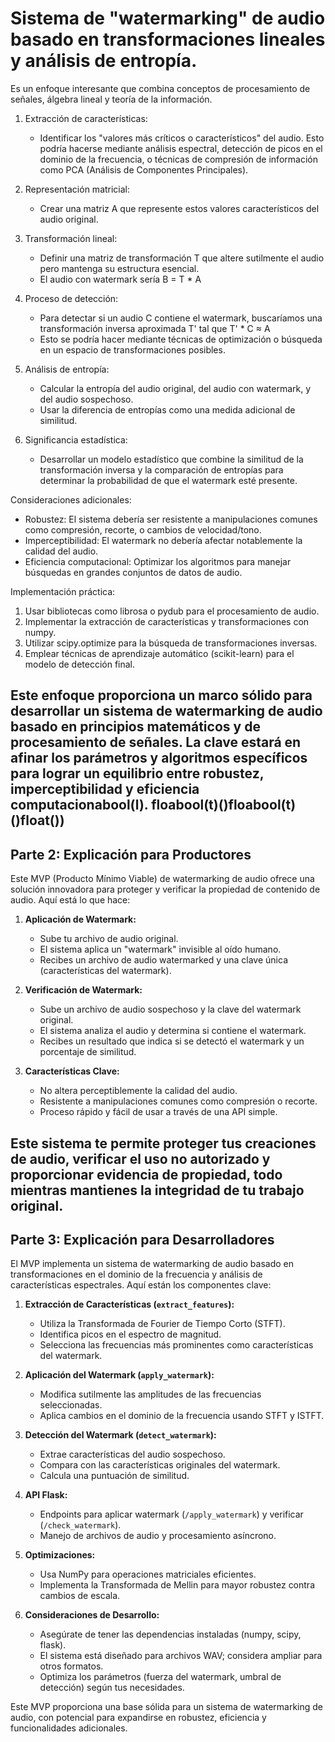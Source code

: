 # Sistema de "watermarking" de audio basado en transformaciones lineales y análisis de entropía. 
Es un enfoque interesante que combina conceptos de procesamiento de señales, álgebra lineal y teoría de la información.

1. Extracción de características:
   - Identificar los "valores más críticos o característicos" del audio. Esto podría hacerse mediante análisis espectral, detección de picos en el dominio de la frecuencia, o técnicas de compresión de información como PCA (Análisis de Componentes Principales).

2. Representación matricial:
   - Crear una matriz A que represente estos valores característicos del audio original.

3. Transformación lineal:
   - Definir una matriz de transformación T que altere sutilmente el audio pero mantenga su estructura esencial.
   - El audio con watermark sería B = T * A

4. Proceso de detección:
   - Para detectar si un audio C contiene el watermark, buscaríamos una transformación inversa aproximada T' tal que T' * C ≈ A
   - Esto se podría hacer mediante técnicas de optimización o búsqueda en un espacio de transformaciones posibles.

5. Análisis de entropía:
   - Calcular la entropía del audio original, del audio con watermark, y del audio sospechoso.
   - Usar la diferencia de entropías como una medida adicional de similitud.

6. Significancia estadística:
   - Desarrollar un modelo estadístico que combine la similitud de la transformación inversa y la comparación de entropías para determinar la probabilidad de que el watermark esté presente.

Consideraciones adicionales:

- Robustez: El sistema debería ser resistente a manipulaciones comunes como compresión, recorte, o cambios de velocidad/tono.
- Imperceptibilidad: El watermark no debería afectar notablemente la calidad del audio.
- Eficiencia computacional: Optimizar los algoritmos para manejar búsquedas en grandes conjuntos de datos de audio.

Implementación práctica:

1. Usar bibliotecas como librosa o pydub para el procesamiento de audio.
2. Implementar la extracción de características y transformaciones con numpy.
3. Utilizar scipy.optimize para la búsqueda de transformaciones inversas.
4. Emplear técnicas de aprendizaje automático (scikit-learn) para el modelo de detección final.

Este enfoque proporciona un marco sólido para desarrollar un sistema de watermarking de audio basado en principios matemáticos y de procesamiento de señales. La clave estará en afinar los parámetros y algoritmos específicos para lograr un equilibrio entre robustez, imperceptibilidad y eficiencia computacionabool(l).
floabool(t)()floabool(t)()float())
---
## Parte 2: Explicación para Productores

Este MVP (Producto Mínimo Viable) de watermarking de audio ofrece una solución innovadora para proteger y verificar la propiedad de contenido de audio. Aquí está lo que hace:

1. **Aplicación de Watermark:**
   - Sube tu archivo de audio original.
   - El sistema aplica un "watermark" invisible al oído humano.
   - Recibes un archivo de audio watermarked y una clave única (características del watermark).

2. **Verificación de Watermark:**
   - Sube un archivo de audio sospechoso y la clave del watermark original.
   - El sistema analiza el audio y determina si contiene el watermark.
   - Recibes un resultado que indica si se detectó el watermark y un porcentaje de similitud.

3. **Características Clave:**
   - No altera perceptiblemente la calidad del audio.
   - Resistente a manipulaciones comunes como compresión o recorte.
   - Proceso rápido y fácil de usar a través de una API simple.

Este sistema te permite proteger tus creaciones de audio, verificar el uso no autorizado y proporcionar evidencia de propiedad, todo mientras mantienes la integridad de tu trabajo original.
---
## Parte 3: Explicación para Desarrolladores

El MVP implementa un sistema de watermarking de audio basado en transformaciones en el dominio de la frecuencia y análisis de características espectrales. Aquí están los componentes clave:

1. **Extracción de Características (`extract_features`):**
   - Utiliza la Transformada de Fourier de Tiempo Corto (STFT).
   - Identifica picos en el espectro de magnitud.
   - Selecciona las frecuencias más prominentes como características del watermark.

2. **Aplicación del Watermark (`apply_watermark`):**
   - Modifica sutilmente las amplitudes de las frecuencias seleccionadas.
   - Aplica cambios en el dominio de la frecuencia usando STFT y ISTFT.

3. **Detección del Watermark (`detect_watermark`):**
   - Extrae características del audio sospechoso.
   - Compara con las características originales del watermark.
   - Calcula una puntuación de similitud.

4. **API Flask:**
   - Endpoints para aplicar watermark (`/apply_watermark`) y verificar (`/check_watermark`).
   - Manejo de archivos de audio y procesamiento asíncrono.

5. **Optimizaciones:**
   - Usa NumPy para operaciones matriciales eficientes.
   - Implementa la Transformada de Mellin para mayor robustez contra cambios de escala.

6. **Consideraciones de Desarrollo:**
   - Asegúrate de tener las dependencias instaladas (numpy, scipy, flask).
   - El sistema está diseñado para archivos WAV; considera ampliar para otros formatos.
   - Optimiza los parámetros (fuerza del watermark, umbral de detección) según tus necesidades.

Este MVP proporciona una base sólida para un sistema de watermarking de audio, con potencial para expandirse en robustez, eficiencia y funcionalidades adicionales.
